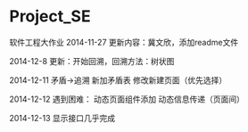Project_SE
==========

软件工程大作业
2014-11-27
更新内容：冀文欣，添加readme文件

2014-12-8
更新：开始回溯，回溯方法：树状图

2014-12-11
矛盾->追溯
新加矛盾表
修改新建页面（优先选择）

2014-12-12
遇到困难：
动态页面组件添加
动态信息传递（页面间）

2014-12-13
显示接口几乎完成
